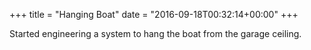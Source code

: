 +++
title = "Hanging Boat"
date = "2016-09-18T00:32:14+00:00"
+++

Started engineering a system to hang the boat from the garage ceiling.
			